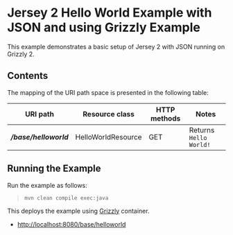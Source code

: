 <!--
Copyright 2016 Janus Friis Nielsen

Licensed under the Apache License, Version 2.0 (the "License");
you may not use this file except in compliance with the License.
You may obtain a copy of the License at

    http://www.apache.org/licenses/LICENSE-2.0

Unless required by applicable law or agreed to in writing, software
distributed under the License is distributed on an "AS IS" BASIS,
WITHOUT WARRANTIES OR CONDITIONS OF ANY KIND, either express or implied.
See the License for the specific language governing permissions and
limitations under the License.
-->

Jersey 2 Hello World Example with JSON and using Grizzly Example
===================

This example demonstrates a basic setup of Jersey 2 with JSON running on Grizzly 2.

Contents
--------

The mapping of the URI path space is presented in the following table:

URI path                  | Resource class      | HTTP methods | Notes
--------------------      | ------------------- | ------------ | -------------------------------------------------------
**_/base/helloworld_**    | HelloWorldResource  |  GET         |  Returns `Hello World!`

Running the Example
-------------------

Run the example as follows:

>     mvn clean compile exec:java

This deploys the example using [Grizzly](http://grizzly.java.net/) container.

-   <http://localhost:8080/base/helloworld>


